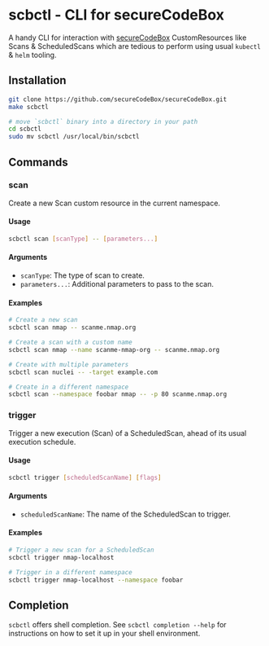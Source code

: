 <!--
SPDX-FileCopyrightText: the secureCodeBox authors

SPDX-License-Identifier: Apache-2.0
-->
# scbctl - CLI for secureCodeBox

A handy CLI for interaction with [secureCodeBox](https://github.com/secureCodeBox/secureCodeBox) CustomResources like Scans & ScheduledScans which are tedious to perform using usual `kubectl` & `helm` tooling.

## Installation

```bash
git clone https://github.com/secureCodeBox/secureCodeBox.git
make scbctl

# move `scbctl` binary into a directory in your path
cd scbctl
sudo mv scbctl /usr/local/bin/scbctl
```

## Commands

### scan

Create a new Scan custom resource in the current namespace.

#### Usage

```bash
scbctl scan [scanType] -- [parameters...]
```

#### Arguments

- `scanType`: The type of scan to create.
- `parameters...`: Additional parameters to pass to the scan.

#### Examples

```bash
# Create a new scan
scbctl scan nmap -- scanme.nmap.org

# Create a scan with a custom name
scbctl scan nmap --name scanme-nmap-org -- scanme.nmap.org

# Create with multiple parameters
scbctl scan nuclei -- -target example.com

# Create in a different namespace
scbctl scan --namespace foobar nmap -- -p 80 scanme.nmap.org
```

### trigger

Trigger a new execution (Scan) of a ScheduledScan, ahead of its usual execution schedule.

#### Usage

```bash
scbctl trigger [scheduledScanName] [flags]
```

#### Arguments

- `scheduledScanName`: The name of the ScheduledScan to trigger.

#### Examples

```bash
# Trigger a new scan for a ScheduledScan
scbctl trigger nmap-localhost

# Trigger in a different namespace
scbctl trigger nmap-localhost --namespace foobar
```

## Completion

`scbctl` offers shell completion. See `scbctl completion --help` for instructions on how to set it up in your shell environment.
